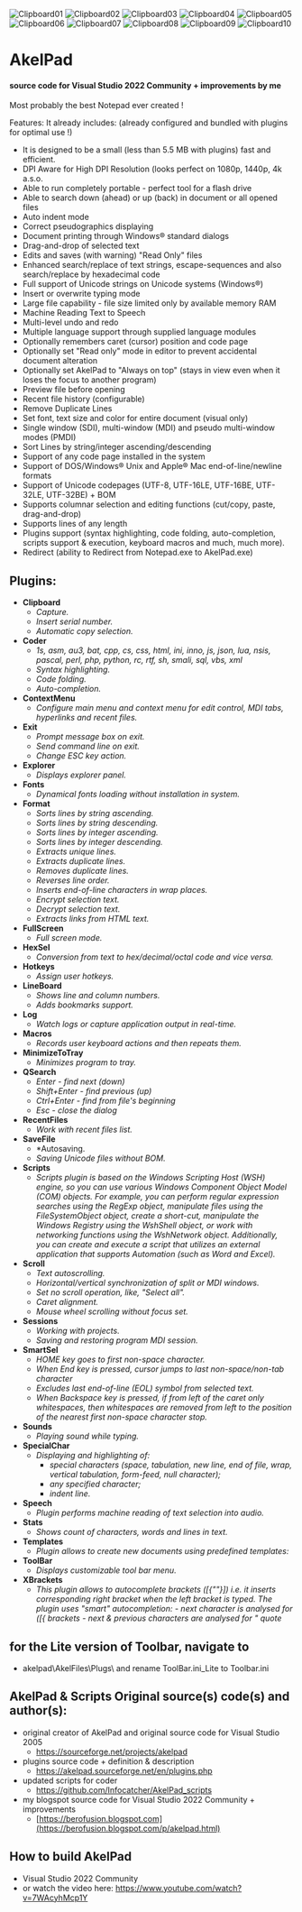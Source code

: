 ![Clipboard01](https://user-images.githubusercontent.com/122004809/211796075-ab979206-621d-430e-ac61-1feceb38dddd.jpg)
![Clipboard02](https://user-images.githubusercontent.com/122004809/211796078-3af9d667-badb-4daa-844f-18deabcc65e4.jpg)
![Clipboard03](https://user-images.githubusercontent.com/122004809/211796085-897eebb7-392f-43e3-a070-f3719421699b.jpg)
![Clipboard04](https://user-images.githubusercontent.com/122004809/211796091-c99196a4-45ba-4747-ad49-09b44d118948.jpg)
![Clipboard05](https://user-images.githubusercontent.com/122004809/211796095-52211209-106b-4cda-b5b2-d9039d93664b.jpg)
![Clipboard06](https://user-images.githubusercontent.com/122004809/211796100-a87004b3-8bfa-4bf0-a354-3914818827db.jpg)
![Clipboard07](https://user-images.githubusercontent.com/122004809/211796105-e14eaaf2-dc23-4498-9f59-eddeffd5a86a.jpg)
![Clipboard08](https://user-images.githubusercontent.com/122004809/211796108-d506db0a-a25a-4a92-8d9f-39bad5256b22.jpg)
![Clipboard09](https://user-images.githubusercontent.com/122004809/211796111-b5c537dc-aca7-4f04-8988-14d43fbdf956.jpg)
![Clipboard10](https://user-images.githubusercontent.com/122004809/211796117-6192c102-51a5-42d1-8c56-80d57b8a1f0d.jpg)


# AkelPad
#### source code for Visual Studio 2022 Community + improvements by me
Most probably the best Notepad ever created !


Features: It already includes: (already configured and bundled with plugins for optimal use !)

* It is designed to be a small (less than 5.5 MB with plugins) fast and efficient.
* DPI Aware for High DPI Resolution (looks perfect on 1080p, 1440p, 4k a.s.o.
* Able to run completely portable - perfect tool for a flash drive
* Able to search down (ahead) or up (back) in document or all opened files
* Auto indent mode
* Correct pseudographics displaying
* Document printing through Windows® standard dialogs
* Drag-and-drop of selected text
* Edits and saves (with warning) "Read Only" files
* Enhanced search/replace of text strings, escape-sequences and also search/replace by hexadecimal code
* Full support of Unicode strings on Unicode systems (Windows®)
* Insert or overwrite typing mode
* Large file capability - file size limited only by available memory RAM
* Machine Reading Text to Speech
* Multi-level undo and redo
* Multiple language support through supplied language modules
* Optionally remembers caret (cursor) position and code page
* Optionally set "Read only" mode in editor to prevent accidental document alteration
* Optionally set AkelPad to "Always on top" (stays in view even when it loses the focus to another program)
* Preview file before opening
* Recent file history (configurable)
* Remove Duplicate Lines
* Set font, text size and color for entire document (visual only)
* Single window (SDI), multi-window (MDI) and pseudo multi-window modes (PMDI)
* Sort Lines by string/integer ascending/descending
* Support of any code page installed in the system
* Support of DOS/Windows® Unix and Apple® Mac end-of-line/newline formats
* Support of Unicode codepages (UTF-8, UTF-16LE, UTF-16BE, UTF-32LE, UTF-32BE) + BOM
* Supports columnar selection and editing functions (cut/copy, paste, drag-and-drop)
* Supports lines of any length
* Plugins support (syntax highlighting, code folding, auto-completion, scripts support & execution, keyboard macros and much, much more).
* Redirect (ability to Redirect from Notepad.exe to AkelPad.exe)

## Plugins:

* **Clipboard**
  - *Capture.*
  - *Insert serial number.*
  - *Automatic copy selection.*
* **Coder**
  - *1s, asm, au3, bat, cpp, cs, css, html, ini, inno, js, json, lua, nsis, pascal, perl, php, python, rc, rtf, sh, smali, sql, vbs, xml*
  - *Syntax highlighting.*
  - *Code folding.*
  - *Auto-completion.*
* **ContextMenu**
  - *Configure main menu and context menu for edit control, MDI tabs, hyperlinks and recent files.*
* **Exit**
  - *Prompt message box on exit.*
  - *Send command line on exit.*
  - *Change ESC key action.*
* **Explorer**
  - *Displays explorer panel.*
* **Fonts**
  - *Dynamical fonts loading without installation in system.*
* **Format**
  - *Sorts lines by string ascending.*
  - *Sorts lines by string descending.*
  - *Sorts lines by integer ascending.*
  - *Sorts lines by integer descending.*
  - *Extracts unique lines.*
  - *Extracts duplicate lines.*
  - *Removes duplicate lines.*
  - *Reverses line order.*
  - *Inserts end-of-line characters in wrap places.*
  - *Encrypt selection text.*
  - *Decrypt selection text.*
  - *Extracts links from HTML text.*
* **FullScreen**
  - *Full screen mode.*
* **HexSel**
  - *Conversion from text to hex/decimal/octal code and vice versa.*
* **Hotkeys**
  - *Assign user hotkeys.*
* **LineBoard**
  - *Shows line and column numbers.*
  - *Adds bookmarks support.*
* **Log**
  - *Watch logs or capture application output in real-time.*
* **Macros**
  - *Records user keyboard actions and then repeats them.*
* **MinimizeToTray**
  - *Minimizes program to tray.*
* **QSearch**
  - *Enter - find next (down)*
  - *Shift+Enter - find previous (up)*
  - *Ctrl+Enter - find from file's beginning*
  - *Esc - close the dialog*
* **RecentFiles**
  - *Work with recent files list.*
* **SaveFile**
  - *Autosaving.
  - *Saving Unicode files without BOM.*
* **Scripts**
  - *Scripts plugin is based on the Windows Scripting Host (WSH) engine, so you can use various Windows Component Object Model (COM) objects. For example, you can perform regular expression searches using the RegExp object, manipulate files using the FileSystemObject object, create a short-cut, manipulate the Windows Registry using the WshShell object, or work with networking functions using the WshNetwork object. Additionally, you can create and execute a script that utilizes an external application that supports Automation (such as Word and Excel).*
* **Scroll**
  - *Text autoscrolling.*
  - *Horizontal/vertical synchronization of split or MDI windows.*
  - *Set no scroll operation, like, "Select all".*
  - *Caret alignment.*
  - *Mouse wheel scrolling without focus set.*
* **Sessions**
  - *Working with projects.*
  - *Saving and restoring program MDI session.*
* **SmartSel**
  - *HOME key goes to first non-space character.*
  - *When End key is pressed, cursor jumps to last non-space/non-tab character*
  - *Excludes last end-of-line (EOL) symbol from selected text.*
  - *When Backspace key is pressed, if from left of the caret only whitespaces, then whitespaces are removed from left to the position of the nearest first non-space character stop.*
* **Sounds**
  - *Playing sound while typing.*
* **SpecialChar**
  - *Displaying and highlighting of:*
    - *special characters (space, tabulation, new line, end of file, wrap, vertical tabulation, form-feed, null character);*
    - *any specified character;*
    - *indent line.*
* **Speech**
  - *Plugin performs machine reading of text selection into audio.*
* **Stats**
  - *Shows count of characters, words and lines in text.*
* **Templates**
  - *Plugin allows to create new documents using predefined templates:*
* **ToolBar**
  - *Displays customizable tool bar menu.*
* **XBrackets**
  - *This plugin allows to autocomplete brackets ([{""}]) i.e. it inserts corresponding right bracket when the left bracket is typed. The plugin uses "smart" autocompletion: - next character is analysed for ([{ brackets - next & previous characters are analysed for " quote*

## for the Lite version of Toolbar, navigate to
* akelpad\AkelFiles\Plugs\ and rename ToolBar.ini_Lite to Toolbar.ini


## AkelPad & Scripts Original source(s) code(s) and author(s):
  * original creator of AkelPad and original source code for Visual Studio 2005
    - https://sourceforge.net/projects/akelpad
  * plugins source code + definition & description
    - https://akelpad.sourceforge.net/en/plugins.php
  * updated scripts for coder
    - https://github.com/Infocatcher/AkelPad_scripts
  * my blogspot source code for Visual Studio 2022 Community + improvements
    - [https://berofusion.blogspot.com](https://berofusion.blogspot.com/p/akelpad.html)

## How to build AkelPad
* Visual Studio 2022 Community
* or watch the video here: https://www.youtube.com/watch?v=7WAcyhMcp1Y

